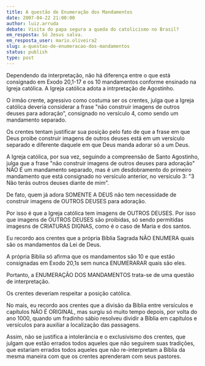 ```yaml
---
title: A questão de Enumeração dos Mandamentos
date: 2007-04-22 21:00:00
author: luiz.arruda
debate: Visita do papa segura a queda do catolicismo no Brasil?
em_resposta: Só Jesus salva.
em_resposta_user: mario.oliveira2
slug: a-questao-de-enumeracao-dos-mandamentos
status: publish 
type: post
---
```


Dependendo da interpretação, não há diferença entre o que está consignado em Exodo 20,1-17 e os 10 mandamentos conforme ensinado na Igreja católica. A Igreja católica adota a intrpretação de Agostinho.  

O irmão crente, agressivo como costuma ser os crentes, julga que a Igreja católica deveria considerar a frase "não construir imagens de outros deuses para adoração", consignado no versículo 4, como sendo um mandamento separado.   

Os crentes tentam justificar sua posição pelo fato de que a frase em que Deus proibe construir imagens de outros deuses está em um versículo separado e diferente daquele em que Deus manda adorar só a um Deus.   

A Igreja católica, por sua vez, seguindo a compreensão de Santo Agostinho, julga que a frase "não construir imagens de outros deuses para adoração" NÃO É um mandamento separado, mas é um desdobramento do primeiro mandamento que está consignado no versículo anterior, no versículo 3: "3 Não terás outros deuses diante de mim".   

De fato, quem já adora SOMENTE A DEUS não tem necessidade de construir imagens de OUTROS DEUSES para adoração.   

Por isso é que a Igreja católica tem imagens de OUTROS DEUSES. Por isso que imagens de OUTROS DEUSES são proibidas, só sendo permitidas imagesns de CRIATURAS DIGNAS, como é o caso de Maria e dos santos.   

Eu recordo aos crentes que a própria Bíblia Sagrada NÃO ENUMERA quais são os mandamentos da Lei de Deus.   

A própria Bíblia só afirma que os mandamentos são 10 e que estão consignadas em Exodo 20,1s sem nunca ENUMERARAR quais são eles.   

Portanto, a ENUMERAÇÃO DOS MANDAMENTOS trata-se de uma questão de interpretação.   

Os crentes deveriam respeitar a posição católica.   

No mais, eu recordo aos crentes que a divisão da Bíblia entre versículos e capítulos NÃO É ORIGINAL, mas surgiu só muito tempo depois, por volta do ano 1000, quando um fradinho sábio resolveu dividir a Bíblia em capítulos e versículos para auxiliar a localização das passagens.   

Assim, não se justifica a intolerância e o exclusivismo dos crentes, que julgam que estão errados todos aqueles que não seguirem suas tradições, que estariam errados todos aqueles que não re-interpretam a Bíblia da mesma maneira com que os crentes aprenderam com seus pastores.
